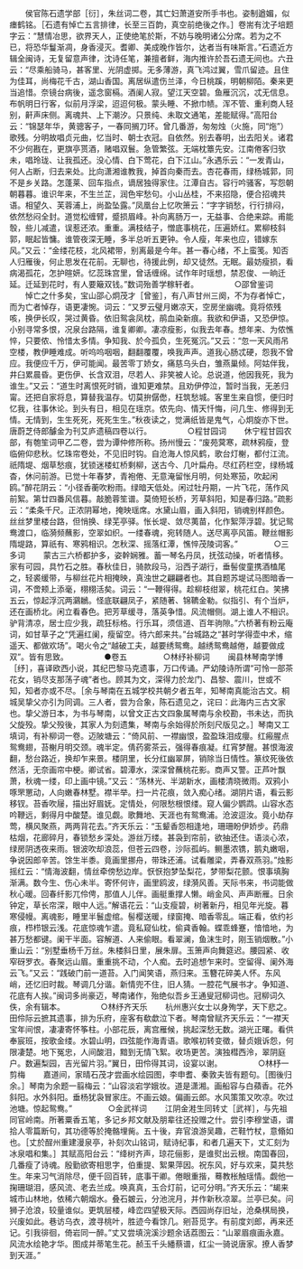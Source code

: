 <!-- { "loadSidebar": true } -->
　　侯官陈石遗学部［衍］，朱丝词二卷，其亡妇萧道安所手书也。姿制遒媚，似瘗鹤铭。［石遗有悼亡五言排律，长至三百韵，真空前绝後之作。］卷耑有沈子培题字云：“慧情冶思，欲界天人，正使绝笔於斯，不妨与晚明诸公分席。若为之不已，将恐华鬘渐凋，身香浸灭。耆卿、美成晚作皆尔，达者当有味斯言。”石遗近方辑全闽诗，无复留意声律，沈诗任笔，兼擅者鲜，海内推许於吾石遗无间也。六丑云：“尽乘船骑马，甚客里、光阴虚掷。无多薄游，真飞鸿过翼，雪爪留迹。且住为佳耳，尚梅花千古，湖山香国。离居纵遣伤兰泽，今日桃蹊，明朝柳陌。秦来更当追惜。奈镜台病後，遥念窗槅。酒阑人寂。望江天空碧。鱼雁沉沉，忒无信息。布帆明日行客，似前月浮梁，迢迢何极。蒙头睡、不掀巾帻。浑不管、重利商人轻别，鼾声床侧。离魂共、上下潮汐。只景纯、未取文通笔，差能赋得。”高阳台云：“锦瑟年华，黄骢客子，一春同搁刀环。曾几番游，匆匆烛（火施，同“炧”）歌残。分明故唱贞元曲，忆当时、朝士衣冠。自依然。别去春明，出去阳关。诸君不少何戡在，更旗亭贳酒，赌唱双鬟。急管繁弦。无端枕簟先安。江南倦客归欤未，唱玲珑、让我孤还。没心情、白下莺花，白下江山。”永遇乐云：“一发青山，何人占断，归去来处。比向潇湘谁教我，掉首向秦而去。杏花春雨，绿杨城郭，同不是乡关路。怎蓬莱、回车指点，谪居独得家住。江潭自古。容行吟骚客，写怨朝朝暮暮。谁识年来，不生兰芷，润色牢愁句。小山丛桂，不来招隐，便合招魂共语。相望久、芙蓉浦上，尚盈坠露。”凤凰台上忆吹箫云：“字字销愁，行行排闷，依然愁闷全封。道觉松缠臂，蹙损眉峰。补向离肠万一，无益事、合绝来踪。甫能彀，些儿减遣，误惹还浓。重重。满枝结子，憎底事桃花，压遍娇红。累柳枝斜郭，眠起皆慵。谁管夜深无睡，多半总听五更钟。令人瘦，年来也应，错嫁东风。”又云：“金缕花枝，北风裙带，别离最是今年。甚一春心绪，不上蛮笺。知否人归雁後，何止思发在花前。无聊也，待援此例，却又徒然。无眠。最妨瘦损，看病渴孤花，怎护暄妍。忆蕊珠宫里，曾话缠绵。试作年时瑶想，禁忍俊、一晌迁延。迁延到花时，有人要簸双钱。”数词殆善学稼轩者。
　　
　　○邵曾鉴词
　　悼亡之什多矣，宝山邵心炯茂才［曾鉴］，有八声甘州三阕，不为存者悼亡，而为亡者悼存，语更凄惋。词云：“又罗云璧月嫩凉天，空房坐幽魂。竟将侬残咳，换伊长叹，哭过黄昏。依旧鸳衾凤枕，鹃血染新痕。我欲和伊语，又恐伊惊。小别寻常多恨，况泉台路隔，谁复卿卿。凄凉瘦影，似我去年春。想年来、为侬憔悴，只要侬、怜惜太多情。争知我、於今孤负，生死冤沉。”又云：“忽一天风雨吊空楼，教伊睡难成。听呜呜咽咽，翻翻覆覆，唤我声声。道我心肠忒硬，怨我不曾应。我便应千万，伊可能闻。最苦零丁娇女，痛慈乌头白，雏燕巢倾。阿姑伴我，井臼累晨昏。更伤伊、长含双泪，尽若人、非笑被人论。总说道，他因我死，我为谁生。”又云：“道生时离恨死时销，谁知更难禁。且劝伊停泣，暂时当我，无恙归甯。还把自家将息，算替我温存。切莫拚僝僽，枉筑愁城。客里生来自惯，便归时忆我，往事休论。到头有日，相见在瑶京。侬先向、情天忏悔，问几生、修得到无情。无情到，生生死死，死死生生。”秋夜读之，觉满纸皆是鬼气，心炯旋亦下世。唐蔚芝侍郎醵金为刊艾庐遗稿四卷以行。
　　
　　○程甘园词
　　休宁程甘园农部，有匏笙词甲乙二卷，尝为谭仲修所称。扬州慢云：“废苑蓂寒，疏林鸦瘦，登临俯仰悲秋。忆珠帘卷处，不见旧时钩。自沧海人惊风鹤，歌台灯榭，都付江流。祇隋堤、烟草愁痕，犹锁迷楼虹桥剩柳，送古今、几叶扁舟。尽红药栏空，绿杨城杳，休问前游。已觉十年春梦，青袍倦、无意淹留怅月明，何处寒笳，吹起闲鸥。”醉花阴云：“小径香蘅吹粉雨。绿暗天低处。闲过牡丹期，一片飞花，荡作风前絮。第廿四番风信暮。敲脆蓉笙谱。莫倚短长桥，芳草斜阳，知是春归路。”疏影云：“柔条千尺。正浓阴幂地，掩映瑶席。水黛山眉，画入斜阳，销魂别样颜色。丝丝梦里楼台路，但悄换、绿芜亭驿。怅长堤、敛尽荑苗，化作絮萍浮碧。犹记鸳鸯渡口，临漪频蘸影，空翠如织。一缕春魂，宛转随人。送尽离亭风笛。鞭丝帽影隋堤路，算祇有、寒鸦相识。怎秋深、摇落红潭，憔悴茂陵词客。”
　　
　　○三多词
　　蒙古三六桥都护多，姿幹娴雅。蓄一琴名丹凤，抚弦动操，听者情移。家有可园，具竹石之胜。春秋佳日，骑款段马，沿西子湖行，垂髻俊童携酒榼尾之，轻裘缓带，与柳丝花片相掩映，真浊世之翩翩者也。其自题苏堤试马图暗香一词，不啻颊上添毫，栩栩活矣。词云：“一鞭得得。趁柳枝绀翠，桃花红白。笑拂五云，惊起浮沉两鸂鶒。怪底联翩凤子，紧随著、锦韀金勒。似指引、有个当炉，还在画桥北。闲立看春色。把芳草缓寻，落英争惜。风流帽侧。湖上谁人不相识。驴背清凉，居士应少我，疏狂标格。行乐耳，须信道、百年驹隙。”六桥著有粉云庵词，如甘草子之“凭遍红阑，瘦留空。待六郎来共。”台城路之“甚时学得壶中术，缩遥天、都做欢场”。喝火令之“越破工夫，越要绣鸳鸯。越绣鸳鸯越倦，越要做成双”。皆有思致。
　　
　　●卷五
　　
　　○林纾补柳词
　　闽县林琴南学博［纾］，喜译欧西小说，其纪巴黎马克遗事，万口传诵。严幼陵诗所谓“可怜一部茶花女，销尽支那荡子魂”者也。顾其为文，深得力於龙门、昌黎、震川，世或不知，知者亦或不尽。［余与琴南在五城学校共朝夕者五年，知琴南真能治古文。桐城吴挚父亦引为同调。三人者，尝为合象，陈石遗见之，诧曰：此海内三古文家也。挚父游日本，为书与琴南，以曾文正古文四象属琴南与余校勘，书未达，而执父旋殁。挚父殁後，其家人为刻遗集，琴南与余始得於所刻尺版见之。］琴南又工填词，有补柳词一卷。迈陂塘云：“倚风前、一襟幽恨，盈盈珠泪成癭。红瘢腥点鸳鸯翅，苔榭月明交颈。魂半定。倩药雾茶云，强得春痕凝。红宵梦醒。甚恨海波翻，愁台路近，换却乍来景。楼阴里，长分红幽翠屏，销除当日情性。篆纹死後依然活，无奈画帘中梗。卿试省。碧潭水，深深曾蘸桃花影。商声又警。正芦叶飘萧，秋魂一缕，印上画中镜。”又云：“荡林光、半湖新水，画楼清晓微雨。双鸦小啄罘罳动，人向嫩春林墅。襟半举。扫一片花痕，敛入痴心绪。湖阴片语，看云影移钗。苔香吹屦，描出好眉妩。定情处，何限愁根恨缕。窥人偏少鹦鹉。山容水态吟鞭远，剩得月中酸楚。谁见觑。歌舞地、天涯也有鸳鸯浦。沧波逗汝。竟小劫存莺，横风聚燕，两两背花去。”齐天乐云：“玉颦香怨相逢地，珊珊盼伊娇步。药鼎枯烟，花廊碎月，春锁愁乡深处。游丝万缕。甚袅到帘前，欲抽还住。语淡心浓，绿房阴透夜来雨。银波吹却浪蕊，但苍云四卷，沙际孤屿。鲗墨浓镌，鹅丸嫩咽，争说因郎辛苦。馀生半黍。竟画里挪舟，带珠还浦。试看雕梁，弄春双燕羽。”烛影摇红云：“情海波翻，情丝牵傍愁边岸。恹恹抱梦坠梨花，梦带梨花颤。恨事填胸渐满。数今生、伤心未半。寄怀何许，画里鸥波，绿漪风善。天际书来，书词能做秋心暖。回春纤影兀伶俜，那值人儿伴。画艇重撑人懒。峭金风、声声断雁。日余钟定，草长帘深，眼中人远。”解语花云：“山支瘦碧，树著新丹，相见年光旋。暮寒侵幔。离魂影，睡里半鬟虚绾。髻樱送暖，绿窗掩、暗香零乱。端正看，依约衫痕，栉栉银云浅。花底惊魂乍遣。竟私窥仙枕，偷貣香翰。蝶乖蜂蹇，愔愔地，为甚万愁都键。阑干半面。容解道、人来偷眼。看翠澜，鱼沫生时，刚玉销烟散。”小重山云：“别墅垂杨千万丝。朱楼斜日里，展朱扉。玉箫声向舞筵迟。腰园紧、收窄砑罗衣。春聚远山眉。重重挑不动，个人痴。去时追想乍来时。空留得、阑外海云飞。”又云：“践破门前一道苔。入门闻笑语，燕归来。玉簪花碎美人怀。东风峭，还忆旧时裁。琴调几分谐。新情兜不住，旧人猜。一腔花气展书才。争知道、花底有人挨。”闽词多尚豪迈，琴南诸作，殆绝似吾乡王通叟冠柳词也。冠柳词久佚，余有辑本。
　　
　　○林纾齐天乐
　　杭州惠兴女士以身殉学，天下悲之。田伶际云摭其遗事，排为乐府，座客有欷歔泣下者。琴南曾赋齐天乐云：“一襟天宝年间恨，凄凄寄怀筝柱。小部花辰，离宫雁候，挑起深愁无数。湖光正曙。看供奉宸班，按歌金缕。水碧山明，四弦能作海青语。歌喉初转变徵，替贞娥诉怨，何限凄楚。地下冤忠，人间酸泪，黯到无情飞絮。收场更苦。演独槥西泠，翠阴庭户。数遍梨园，吉光留片羽。”翼日，田伶得其词，设宴以谢。
　　
　　○林杼一剪梅
　　嘉道间，家晴石茂才尝画水绘园图，李申耆、秦敦夫皆有题句。［图後归余。］琴南为余题一翦梅云：“山容淡宕学娥妆。道是潇湘。画船容与白蘋香。花外斜阳。水外斜阳。垂杨犹袅冒家庄。不画云娘。偏画云郎。水风策策又吹凉。吹过池塘。惊起鸳鸯。”
　　
　　○金武祥词
　　江阴金溎生同转丈［武祥］，与先祖同官岭南。所著粟香五笔，多记乡邦文献及朋辈往还投赠之什。尝引李穆堂语，谓拾人零篇断句，其功德等於掩骼埋胔。五十後，弃官浪游吴趣，芒鞋竹杖，意翛如也。［丈於酲州重建漫泉亭，补刻次山铭词，赋诗纪事，和者几遍天下，丈汇刻为冰泉唱和集。］其赋高阳台云：“绛树齐声，琼花俪影，是谁熨出云根。南国春回，几番瘦了诗魂。殷勤欲寄相思字，伯重提、絮果萍因。祝东风，好与欢来，莫共愁生。年来习气消除尽，便千回百转，底事干卿。倦眼重揩，蓦教枨触瑶情。觑他一掬珊瑚泪，感风流、老去兰成。唤真真，玉合灯前，记可分明。”齐天乐云：“朅来城市山林地，依稀六朝烟水。叠石皴云，分池浣月，并作新秋凉翠。兰亭已矣。问狮子沧浪，较量谁似。更筑层楼，峰峦四望极天际。西园尚存旧址，沧桑棋局换，兴废如此。巷访乌衣，渡寻桃叶，胜迹今看馀几。剜苔觅字。有前度刘郎，再来还记。引我徘徊，倚岩同一醉。”丈又尝填浣溪沙题余话荔图云：“山翠眉痕画永嘉。风流水绘艳才华。图成并蒂笔生花。赪玉千头繙蔡谱，红尘一骑说唐家。撩人香梦到天涯。”
　　
